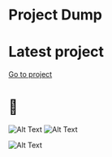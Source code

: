 # Project Dump
# Latest project 
[Go to project](https://github.com/McYum/Project_Dump/tree/main/Java/Plain/HelloWebApp)
# 👀

![Alt Text](https://gyazo.com/960ec22eec653d65fff90fc08885fd88.gif)
![Alt Text](https://gyazo.com/21e6e8932139660efa41fd7de2231f01.gif)

![Alt Text](https://github.com/McYum/Project_Dump/blob/main/thisgoeshard.gif)
